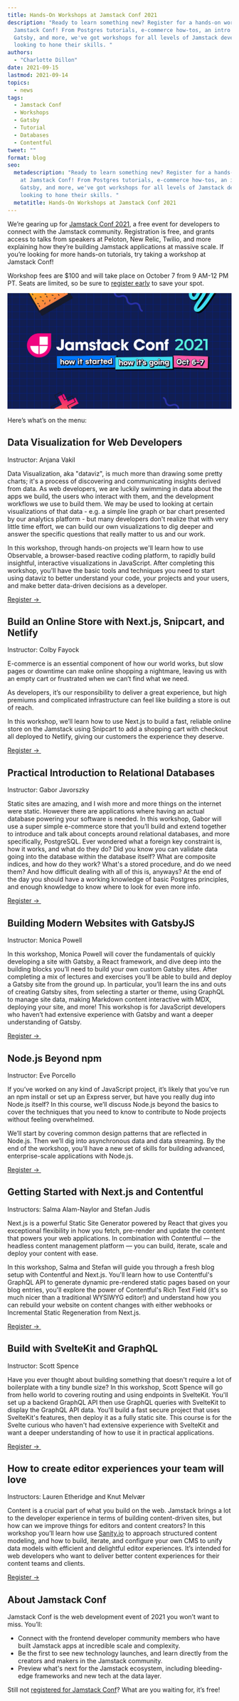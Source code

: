 ```yaml
---
title: Hands-On Workshops at Jamstack Conf 2021
description: "Ready to learn something new? Register for a hands-on workshop at
  Jamstack Conf! From Postgres tutorials, e-commerce how-tos, an intro to
  Gatsby, and more, we've got workshops for all levels of Jamstack developers
  looking to hone their skills. "
authors:
  - "Charlotte Dillon"
date: 2021-09-15
lastmod: 2021-09-14
topics:
  - news
tags:
  - Jamstack Conf
  - Workshops
  - Gatsby
  - Tutorial
  - Databases
  - Contentful
tweet: ""
format: blog
seo:
  metadescription: "Ready to learn something new? Register for a hands-on workshop
    at Jamstack Conf! From Postgres tutorials, e-commerce how-tos, an intro to
    Gatsby, and more, we've got workshops for all levels of Jamstack developers
    looking to hone their skills. "
  metatitle: Hands-On Workshops at Jamstack Conf 2021
---
```





We’re gearing up for [Jamstack Conf 2021](https://jamstackconf.com/#/), a free event for developers to connect with the Jamstack community. Registration is free, and grants access to talks from speakers at Peloton, New Relic, Twilio, and more explaining how they’re building Jamstack applications at massive scale. If you’re looking for more hands-on tutorials, try taking a workshop at Jamstack Conf! 



Workshop fees are $100 and will take place on October 7 from 9 AM-12 PM PT. Seats are limited, so be sure to [register early](https://jamstackconf.com/#/register) to save your spot. 

![](/v3/img/blog/jamstack-conf-og-image-generic.png)


Here’s what’s on the menu:



## Data Visualization for Web Developers

Instructor: Anjana Vakil



Data Visualization, aka "dataviz", is much more than drawing some pretty charts; it's a process of discovering and communicating insights derived from data. As web developers, we are luckily swimming in data about the apps we build, the users who interact with them, and the development workflows we use to build them. We may be used to looking at certain visualizations of that data - e.g. a simple line graph or bar chart presented by our analytics platform - but many developers don't realize that with very little time  effort, we can build our own visualizations to dig deeper and answer the specific questions that really matter to us and our work.



In this workshop, through hands-on projects we'll learn how to use Observable, a browser-based reactive coding platform, to rapidly build insightful, interactive visualizations in JavaScript. After completing this workshop, you'll have the basic tools and techniques you need to start using dataviz to better understand your code, your projects and your users, and make better data-driven decisions as a developer.



[Register → ](https://jamstackconf.com/workshops/#/)



## Build an Online Store with Next.js, Snipcart, and Netlify

Instructor: Colby Fayock



E-commerce is an essential component of how our world works, but slow pages or downtime can make online shopping a nightmare, leaving us with an empty cart or frustrated when we can’t find what we need.



As developers, it’s our responsibility to deliver a great experience, but high premiums and complicated infrastructure can feel like building a store is out of reach.



In this workshop, we’ll learn how to use Next.js to build a fast, reliable online store on the Jamstack using Snipcart to add a shopping cart with checkout all deployed to Netlify, giving our customers the experience they deserve.



[Register → ](https://jamstackconf.com/workshops/#/)



## Practical Introduction to Relational Databases

Instructor: Gabor Javorszky



Static sites are amazing, and I wish more and more things on the internet were static. However there are applications where having an actual database powering your software is needed. In this workshop, Gabor will use a super simple e-commerce store that you’ll build and extend together to introduce and talk about concepts around relational databases, and more specifically, PostgreSQL. Ever wondered what a foreign key constraint is, how it works, and what do they do? Did you know you can validate data going into the database within the database itself? What are composite indices, and how do they work? What's a stored procedure, and do we need them? And how difficult dealing with all of this is, anyways? At the end of the day you should have a working knowledge of basic Postgres principles, and enough knowledge to know where to look for even more info.



[Register → ](https://jamstackconf.com/workshops/#/)



## Building Modern Websites with GatsbyJS

Instructor: Monica Powell 



In this workshop, Monica Powell will cover the fundamentals of quickly developing a site with Gatsby, a React framework, and dive deep into the building blocks you’ll need to build your own custom Gatsby sites. After completing a mix of lectures and exercises you’ll be able to build and deploy a Gatsby site from the ground up. In particular, you’ll learn the ins and outs of creating Gatsby sites, from selecting a starter or theme, using GraphQL to manage site data, making Markdown content interactive with MDX, deploying your site, and more! This workshop is for JavaScript developers who haven’t had extensive experience with Gatsby and want a deeper understanding of Gatsby.



[Register → ](https://jamstackconf.com/workshops/#/)



## Node.js Beyond npm

Instructor: Eve Porcello



If you’ve worked on any kind of JavaScript project, it’s likely that you’ve run an npm install or set up an Express server, but have you really dug into Node.js itself? In this course, we’ll discuss Node.js beyond the basics to cover the techniques that you need to know to contribute to Node projects without feeling overwhelmed.



We’ll start by covering common design patterns that are reflected in Node.js. Then we’ll dig into asynchronous data and data streaming. By the end of the workshop, you’ll have a new set of skills for building advanced, enterprise-scale applications with Node.js.



[Register → ](https://jamstackconf.com/workshops/#/)



## Getting Started with Next.js and Contentful 

Instructors: Salma Alam-Naylor and Stefan Judis 



Next.js is a powerful Static Site Generator powered by React that gives you exceptional flexibility in how you fetch, pre-render and update the content that powers your web applications. In combination with Contentful — the headless content management platform — you can build, iterate, scale and deploy your content with ease.



In this workshop, Salma and Stefan will guide you through a fresh blog setup with Contentful and Next.js. You'll learn how to use Contentful's GraphQL API to generate dynamic pre-rendered static pages based on your blog entries, you'll explore the power of Contentful's Rich Text Field (it's so much nicer than a traditional WYSIWYG editor!) and understand how you can rebuild your website on content changes with either webhooks or Incremental Static Regeneration from Next.js.



[Register → ](https://jamstackconf.com/workshops/#/)



## Build with SvelteKit and GraphQL

Instructor: Scott Spence



Have you ever thought about building something that doesn't require a lot of boilerplate with a tiny bundle size? In this workshop, Scott Spence will go from hello world to covering routing and using endpoints in SvelteKit. You'll set up a backend GraphQL API then use GraphQL queries with SvelteKit to display the GraphQL API data. You'll build a fast secure project that uses SvelteKit's features, then deploy it as a fully static site. This course is for the Svelte curious who haven't had extensive experience with SvelteKit and want a deeper understanding of how to use it in practical applications.



[Register → ](https://jamstackconf.com/workshops/#/)

## How to create editor experiences your team will love
Instructors: Lauren Etheridge and Knut Melvær

Content is a crucial part of what you build on the web. Jamstack brings a lot to the developer experience in terms of building content-driven sites, but how can we improve things for editors and content creators? In this workshop you’ll learn how use [Sanity.io](http://sanity.io/) to approach structured content modeling, and how to build, iterate, and configure your own CMS to unify data models with efficient and delightful editor experiences. It’s intended for web developers who want to deliver better content experiences for their content teams and clients.

[Register → ](https://jamstackconf.com/workshops/#/)

## About Jamstack Conf



Jamstack Conf is the web development event of 2021 you won’t want to miss. You’ll: 



* Connect with the frontend developer community members who have built Jamstack apps at incredible scale and complexity.
* Be the first to see new technology launches, and learn directly from the creators and makers in the Jamstack community.
* Preview what's next for the Jamstack ecosystem, including bleeding-edge frameworks and new tech at the data layer. 



Still not [registered for Jamstack Conf](https://jamstackconf.com/)? What are you waiting for, it’s free!
